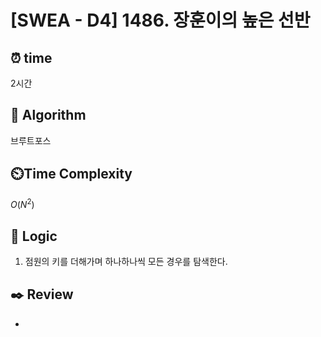 # [SWEA - D4] 1486. 장훈이의 높은 선반
 
## ⏰  **time**

2시간

## :pushpin: **Algorithm**

브루트포스

## ⏲️**Time Complexity**

$O(N^2)$

## :round_pushpin: **Logic**

1. 점원의 키를 더해가며 하나하나씩 모든 경우를 탐색한다.
   

## :black_nib: **Review**
- 
